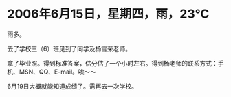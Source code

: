 # 2006年6月15日，星期四，雨，23℃
雨多。

去了学校三（6）班见到了同学及杨雪荣老师。

拿了毕业照。得到标准答案，估分估了一个小时左右。得到杨老师的联系方式：手机、MSN、QQ、E-mail。唉～～

6月19日大概就能知道成绩了。需再去一次学校。
